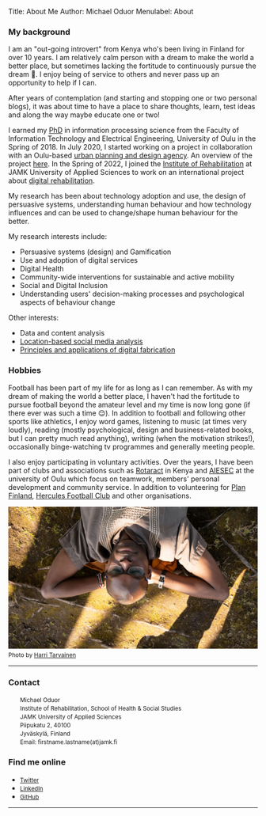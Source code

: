 Title: About Me
Author: Michael Oduor
Menulabel: About


### My background

I am an "out-going introvert" from Kenya who's been living in Finland for over 10 years. I am relatively calm person with a dream to make the world a better place, but sometimes lacking the fortitude to continuously pursue the dream 🙂. I enjoy being of service to others and  never pass up an opportunity to help if I can. 

After years of contemplation (and starting and stopping one or two personal blogs), it was about time to have a place to share thoughts, learn, test ideas and along the way maybe educate one or two! 

I earned my <a href= "http://jultika.oulu.fi/Record/isbn978-952-62-1885-4" target="_blank">PhD</a>  in information processing science from the Faculty of Information Technology and Electrical Engineering, University of Oulu in the Spring of 2018. In July 2020, I started working on a project in collaboration with an Oulu-based <a href= "https://navico.fi/etusivu/" target="_blank">urban planning and design agency</a>. An overview of the project [here](https://mattersearthly.co/projects.html). In the Spring of 2022, I joined the <a href= "https://www.jamk.fi/en/research-and-development/multidisciplinary-rehabilitation/institute-of-rehabilitation" target="_blank">Institute of Rehabilitation</a> at JAMK University of Applied Sciences to work on an international project about <a href= "https://www.jamk.fi/en/project/direct" target="_blank">digital rehabilitation</a>. 

My research has been about technology adoption and use, the design of persuasive systems, understanding human behaviour and how technology influences and can be used to change/shape human behaviour for the better. 

My research interests include:
	<ul>
  		<li>Persuasive systems (design) and Gamification </li>
  		<li>Use and adoption of digital services </li>
  		<li>Digital Health </li>
  		<li>Community-wide interventions for sustainable and active mobility</li>
  		<li>Social and Digital Inclusion</li>
  		<li>Understanding users' decision-making processes and psychological aspects of behaviour change</li>
	</ul> 
	 
Other interests:
<ul>
	<li>Data and content analysis</li>
	<li><a href= "https://suboulu.wordpress.com" target="_blank">Location-based social media analysis</a></li>
	<li><a href= "http://fabacademy.org/2019/labs/oulu/students/michael-oduor/" target="_blank">Principles and applications of digital fabrication</a></li>
</ul>

 
### Hobbies

Football has been part of my life for as long as I can remember. As with my dream of making the world a better place, I haven't had the fortitude to pursue football beyond the amateur level and my time is now long gone (if there ever was such a time 😌). In addition to football and following other sports like athletics, I enjoy word games, listening to music (at times very loudly), reading (mostly psychological, design and business-related books, but I can pretty much read anything), writing (when the motivation strikes!), occasionally binge-watching tv programmes and generally meeting people.

I also enjoy participating in voluntary activities. Over the years, I have been part of clubs and associations such as <a href= "https://en.m.wikipedia.org/wiki/Rotaract" target="_blank">Rotaract</a> in Kenya and <a href= "https://aiesec.org" target="_blank">AIESEC</a> at the university of Oulu which focus on teamwork, members' personal development and community service. In addition to volunteering for <a href= "https://plan.fi" target="_blank">Plan Finland</a>, <a href= "https://jshercules.com/etusivu/" target="_blank">Hercules Football Club</a> and other organisations.

![Photograph](../images/SKR_4E5A8280.jpg)
<br><small>Photo by <a href= "https://kotacollective.com/harri-tarvainen" target="_blank">Harri Tarvainen</a></small> 

<hr>
<div class="row">
        <div class="col-sm-8">
          <h3>Contact</h3> 
          <ul style="list-style-type:none;">
          	<li> <small>Michael Oduor </small> </li>
          	<li><small>Institute of Rehabilitation, School of Health & Social Studies</small></li>
          	<li><small>JAMK University of Applied Sciences</small></li>
          	<li><small>Piipukatu 2, 40100</small> </li>
          	<li><small>Jyväskylä, Finland</small></li>
          	<li><small>Email: firstname.lastname(at)jamk.fi</small></li>
          	<li></li>
          	<li></li>
          </ul>      
        </div>
        <div class="col-sm-4">
          <h3>Find me online</h3>
          <ul class="list-group social">
            <li class="list-group-item"><small><a href="https://twitter.com/oduorm"><i class="fa fa-twitter-square fa-lg"></i>Twitter</a></small></li>
            <li class="list-group-item"><small><a href="https://www.linkedin.com/in/michaeloduor/"><i class="fa fa-linkedin-square fa-lg"></i> LinkedIn</a></small></li>
            <li class="list-group-item"><small><a href="https://github.com/Modago"><i class="fa fa-github-square fa-lg"></i> GitHub</a></small></li>
          </ul> 
        </div>
      </div>
      <hr>


   
   
